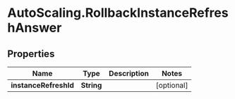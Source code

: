 # AutoScaling.RollbackInstanceRefreshAnswer

## Properties

Name | Type | Description | Notes
------------ | ------------- | ------------- | -------------
**instanceRefreshId** | **String** |  | [optional] 



